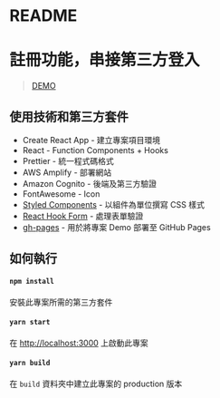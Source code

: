 # README

# 註冊功能，串接第三方登入


> [DEMO](https://main.dce71qcbvkrk7.amplifyapp.com/)

## 使用技術和第三方套件

- Create React App - 建立專案項目環境
- React - Function Components + Hooks
- Prettier - 統一程式碼格式
- AWS Amplify - 部署網站
- Amazon Cognito - 後端及第三方驗證
- FontAwesome - Icon
- [Styled Components](https://styled-components.com/) - 以組件為單位撰寫 CSS 樣式
- [React Hook Form](https://www.npmjs.com/package/react-hook-form) - 處理表單驗證
- [gh-pages](https://www.npmjs.com/package/gh-pages) - 用於將專案 Demo 部署至 GitHub Pages

## 如何執行

#### `npm install`

安裝此專案所需的第三方套件

#### `yarn start`

在 [http://localhost:3000](http://localhost:3000) 上啟動此專案

#### `yarn build`

在 `build` 資料夾中建立此專案的 production 版本
